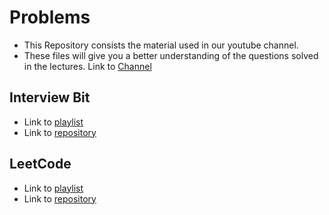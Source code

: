 # Problems
- This Repository consists the material used in our youtube channel.
- These files will give you a better understanding of the questions solved in the lectures.
Link to [Channel](https://www.youtube.com/channel/UCnURMbKv47eyEHtghJc7-4g)

## Interview Bit
- Link to [playlist](https://www.youtube.com/playlist?list=PLDetBaUNJH9_rj3AQckV7s9mI8ZkRXRzu)
- Link to [repository](https://github.com/MayTheCodesBeWithYou/Problems/tree/master/Interview%20Bit)

## LeetCode
- Link to [playlist](https://www.youtube.com/playlist?list=PLDetBaUNJH9-gDjmQGbsuyJk6TnSyboxx)
- Link to [repository](https://github.com/MayTheCodesBeWithYou/Problems/tree/master/LeetCode)